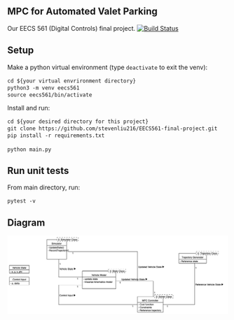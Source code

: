 ## MPC for Automated Valet Parking
Our EECS 561 (Digital Controls) final project.
[![Build Status](https://travis-ci.com/stevenliu216/EECS561-final-project.svg?token=nsybZNLKNQxgq5LiqTqf&branch=master)](https://travis-ci.com/stevenliu216/EECS561-final-project)

## Setup
Make a python virtual environment (type `deactivate` to exit the venv):
```
cd ${your virtual envrironment directory}
python3 -m venv eecs561
source eecs561/bin/activate
```

Install and run:
```
cd ${your desired directory for this project}
git clone https://github.com/stevenliu216/EECS561-final-project.git
pip install -r requirements.txt

python main.py
```

## Run unit tests
From main directory, run:
```
pytest -v
```

## Diagram
![Diagram](doc/diagram.png)
